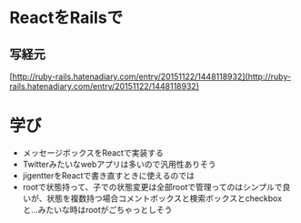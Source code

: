 # ReactをRailsで

## 写経元

[http://ruby-rails.hatenadiary.com/entry/20151122/1448118932](http://ruby-rails.hatenadiary.com/entry/20151122/1448118932)

# 学び

- メッセージボックスをReactで実装する
- Twitterみたいなwebアプリは多いので汎用性ありそう
- jigentterをReactで書き直すときに使えるのでは
- rootで状態持って、子での状態変更は全部rootで管理ってのはシンプルで良いが、状態を複数持つ場合コメントボックスと検索ボックスとcheckboxと...みたいな時はrootがごちゃっとしそう